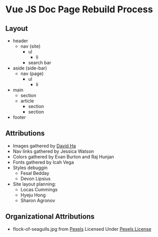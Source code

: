 # Vue JS Doc Page Rebuild Process

## Layout
- header
  - nav (site)
    - ul
      - li
    - search bar 
- aside (side-bar)
  - nav (page)
    - ul
      - li
- main
  - section
  - article
    - section
    - section
- footer

## Attributions
- Images gathered by [David Ha](https://github.com/boostha)
- Nav links gathered by Jessica Watson
- Colors gathered by Evan Burton and Raj Hunjan
- Fonts gathered by Icah Vega
- Styles debuggin
  - Fesal Bedday
  - Devon Lipsius
- Site layout planning:
  - Locas Cummings
  - Hyeju Hong
  - Sharon Agronov

## Organizational Attributions
- flock-of-seagulls.jpg from [Pexels](https://pexels.com/flock-of-seagulls) Licensed Under [Pexels License](https://www.pexels.com/license)